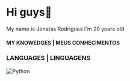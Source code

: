 # Hi guys👋

My name is Jonatas Rodrigues
I'm 20 years old

#### MY KNOWEDGES | MEUS CONHECIMENTOS

### LANGUAGES | LINGUAGENS

![Python](https://img.shields.io/badge/python-3670A0?style=for-the-badge&logo=python&logoColor=ffdd54)
